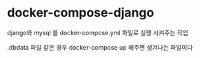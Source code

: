 # docker-compose-django

django와 mysql 를 docker-compose.yml 파일로 실행 시켜주는 작업

.dbdata 파일 같은 경우 
docker-compose up 
해주면 생겨나는 파일이다 


